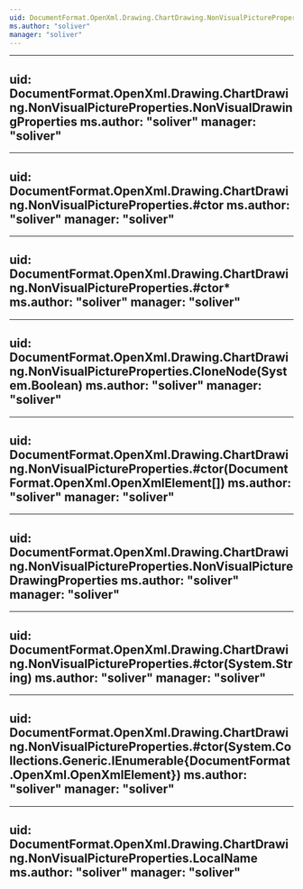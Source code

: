 ```yaml
---
uid: DocumentFormat.OpenXml.Drawing.ChartDrawing.NonVisualPictureProperties
ms.author: "soliver"
manager: "soliver"
---
```


---
uid: DocumentFormat.OpenXml.Drawing.ChartDrawing.NonVisualPictureProperties.NonVisualDrawingProperties
ms.author: "soliver"
manager: "soliver"
---

---
uid: DocumentFormat.OpenXml.Drawing.ChartDrawing.NonVisualPictureProperties.#ctor
ms.author: "soliver"
manager: "soliver"
---

---
uid: DocumentFormat.OpenXml.Drawing.ChartDrawing.NonVisualPictureProperties.#ctor*
ms.author: "soliver"
manager: "soliver"
---

---
uid: DocumentFormat.OpenXml.Drawing.ChartDrawing.NonVisualPictureProperties.CloneNode(System.Boolean)
ms.author: "soliver"
manager: "soliver"
---

---
uid: DocumentFormat.OpenXml.Drawing.ChartDrawing.NonVisualPictureProperties.#ctor(DocumentFormat.OpenXml.OpenXmlElement[])
ms.author: "soliver"
manager: "soliver"
---

---
uid: DocumentFormat.OpenXml.Drawing.ChartDrawing.NonVisualPictureProperties.NonVisualPictureDrawingProperties
ms.author: "soliver"
manager: "soliver"
---

---
uid: DocumentFormat.OpenXml.Drawing.ChartDrawing.NonVisualPictureProperties.#ctor(System.String)
ms.author: "soliver"
manager: "soliver"
---

---
uid: DocumentFormat.OpenXml.Drawing.ChartDrawing.NonVisualPictureProperties.#ctor(System.Collections.Generic.IEnumerable{DocumentFormat.OpenXml.OpenXmlElement})
ms.author: "soliver"
manager: "soliver"
---

---
uid: DocumentFormat.OpenXml.Drawing.ChartDrawing.NonVisualPictureProperties.LocalName
ms.author: "soliver"
manager: "soliver"
---
